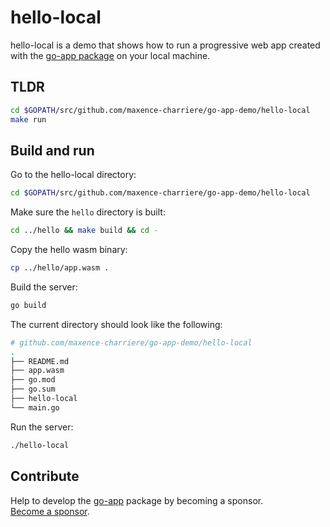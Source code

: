 # hello-local

hello-local is a demo that shows how to run a progressive web app created with the [go-app package](https://github.com/maxence-charriere/go-app) on your local machine.

## TLDR

```sh
cd $GOPATH/src/github.com/maxence-charriere/go-app-demo/hello-local
make run
```

## Build and run

Go to the hello-local directory:

```sh
cd $GOPATH/src/github.com/maxence-charriere/go-app-demo/hello-local
```

Make sure the `hello` directory is built:

```sh
cd ../hello && make build && cd -
```

Copy the hello wasm binary:

```sh
cp ../hello/app.wasm .
```

Build the server:

```sh
go build
```

The current directory should look like the following:

```sh
# github.com/maxence-charriere/go-app-demo/hello-local
.
├── README.md
├── app.wasm
├── go.mod
├── go.sum
├── hello-local
└── main.go
```

Run the server:

```sh
./hello-local
```

## Contribute

Help to develop the [go-app](https://github.com/maxence-charriere/go-app) package by becoming a sponsor.
<br>[Become a sponsor](https://opencollective.com/go-app).

